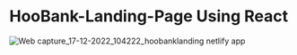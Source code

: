# HooBank-Landing-Page Using React

![Web capture_17-12-2022_104222_hoobanklanding netlify app](https://user-images.githubusercontent.com/81459430/208226430-47fb0b96-c4eb-4a60-8981-91bce43ec901.jpeg)
